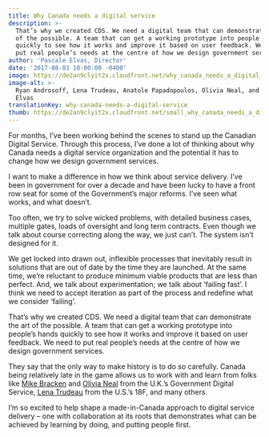 ```yaml
---
title: Why Canada needs a digital service
description: >-
  That’s why we created CDS. We need a digital team that can demonstrate the art
  of the possible. A team that can get a working prototype into people’s hands
  quickly to see how it works and improve it based on user feedback. We need to
  put real people’s needs at the centre of how we design government services.
author: 'Pascale Elvas, Director'
date: '2017-08-03 10:00:00 -0400'
image: https://de2an9clyit2x.cloudfront.net/why_canada_needs_a_digital_service_2017_83f1ff7d59.jpg
image-alt: >-
  Ryan Androsoff, Lena Trudeau, Anatole Papadopoulos, Olivia Neal, and Pascale
  Elvas
translationKey: why-canada-needs-a-digital-service
thumb: https://de2an9clyit2x.cloudfront.net/small_why_canada_needs_a_digital_service_2017_83f1ff7d59.jpg
---
```

For months, I’ve been working behind the scenes to stand up the Canadian Digital Service. Through this process, I’ve done a lot of thinking about why Canada needs a digital service organization and the potential it has to change how we design government services.

I want to make a difference in how we think about service delivery. I’ve been in government for over a decade and have been lucky to have a front row seat for some of the Government’s major reforms. I’ve seen what works, and what doesn’t.

Too often, we try to solve wicked problems, with detailed business cases, multiple gates, loads of oversight and long term contracts. Even though we talk about course correcting along the way, we just can’t. The system isn’t designed for it.

We get locked into drawn out, inflexible processes that inevitably result in solutions that are out of date by the time they are launched. At the same time, we’re reluctant to produce minimum viable products that are less than perfect. And, we talk about experimentation; we talk about ‘failing fast’. I think we need to accept iteration as part of the process and redefine what we consider ‘failing’.

That’s why we created CDS. We need a digital team that can demonstrate the art of the possible. A team that can get a working prototype into people’s hands quickly to see how it works and improve it based on user feedback. We need to put real people’s needs at the centre of how we design government services.  

They say that the only way to make history is to do so carefully. Canada being relatively late in the game allows us to work with and learn from folks like [Mike Bracken](https://twitter.com/MTBracken) and [Olivia Neal](https://twitter.com/LivNeal) from the U.K.’s Government Digital Service, [Lena Trudeau](https://twitter.com/ltrudeau) from the U.S.’s 18F, and many others.

I’m so excited to help shape a made-in-Canada approach to digital service delivery – one with collaboration at its roots that demonstrates what can be achieved by learning by doing, and putting people first.

